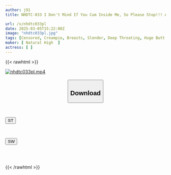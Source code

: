 ```yaml
---
author: j91
title: NHDTC-033 I Don't Mind If You Cum Inside Me, So Please Stop!!! A Woman Who Is Held Down And Never Lets Go, Bounding Pistons Thrust Deep Inside Her, Destroying Her Orgasms 3

url: /v/nhdtc033pl
date: 2025-03-05T15:22:00Z
image: "nhdtc033pl.jpg"
tags: [Censored, Creampie, Breasts, Slender, Deep Throating, Huge Butt	]
maker: [ Natural High  ]
actress: [ ]
---
```



{{< rawhtml >}}

<div class="video" data-videoid="9PXgkOM36XTo4x">
    <a href="javascript:;">
        <img src="/v/nhdtc033pl/nhdtc033pl.jpg" width="WIDTH" height="HEIGHT" alt="nhdtc033pl.mp4" loading="lazy">
    </a>
</div>

<script type="text/javascript" src="https://j91.asia/asset/on-demand-st.js"></script>

<br>
  <link rel="stylesheet" href="https://j91.asia/asset/bs5.css">
  
  <center>
  <button class="btn btn-primary" type="button" data-bs-toggle="collapse" data-bs-target=".multi-collapse" aria-expanded="false" aria-controls="multiCollapseExample1 multiCollapseExample2"><h2>Download</h2></button></center>
</p>
<div class="row">
  <div class="col">
    <div class="collapse multi-collapse" id="multiCollapseExample1">
      <div class="card card-body">
	      	      <br>
<div class="buttons">  
<p><a href="/v/nhdtc033pl/st.html" target="_blank"><button class="btn-hover color-3"><i class="fa fa-download"></i> ST</button></a></p></div>
    </div>
  </div>
</div>
  <div class="col">
    <div class="collapse multi-collapse" id="multiCollapseExample2">
      <div class="card card-body">
	      <br>
<div class="buttons">
<p><a href="/v/nhdtc033pl/sw.html" target="_blank"><button class="btn-hover color-2"><i class="fa fa-download"></i> SW</button></a></p></div>
<br><br>
      </div>
    </div>
  </div>
</div>

{{< /rawhtml >}}
